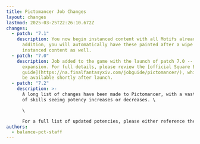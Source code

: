 ```yaml
---
title: Pictomancer Job Changes
layout: changes
lastmod: 2025-03-25T22:26:10.672Z
changes:
  - patch: "7.1"
    description: You now begin instanced content with all Motifs already painted. In
      addition, you will automatically have these painted after a wipe in
      instanced content as well.
  - patch: "7.0"
    description: Job added to the game with the launch of patch 7.0 -- Dawntrail
      expansion. For full details, please review the [official Square Enix job
      guide](https://na.finalfantasyxiv.com/jobguide/pictomancer/), which will
      be available shortly after launch.
  - patch: "7.2"
    description: >-
      A long list of changes have been made to Pictomancer, with a vast majority
      of skills seeing potency increases or decreases. \

      \

      For a full list of updated potencies, please either reference the [official job guide](https://na.finalfantasyxiv.com/jobguide/pictomancer/) or [our actions page](https://www.thebalanceffxiv.com/jobs/casters/pictomancer/skills-overview/).
authors:
  - balance-pct-staff
---
```

